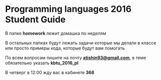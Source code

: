 # Programming languages 2016 Student Guide

В папке **homework** лежит домашка по неделям

В остальных папках будут лежать задачи которые мы делали в классе или просто примеры кода, которые будут вам помогать

По всем вопросам пишите на почту **atishin93@gmail.com**, в теме обязательно указать **kbtu_2016_pl**

В четверг в 12:00 жду вас в кабинете **366**

